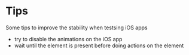 # Tips
Some tips to improve the stability when testsing iOS apps

- try to disable the animations on the iOS app
- wait until the element is present before doing actions on the element

